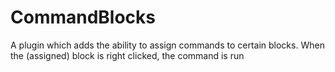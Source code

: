 # CommandBlocks
A plugin which adds the ability to assign commands to certain blocks. When the (assigned) block is right clicked, the command is run
